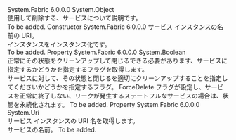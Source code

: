 <Type Name="DeleteServiceDescription" FullName="System.Fabric.Description.DeleteServiceDescription">
  <TypeSignature Language="C#" Value="public sealed class DeleteServiceDescription" />
  <TypeSignature Language="ILAsm" Value=".class public auto ansi sealed beforefieldinit DeleteServiceDescription extends System.Object" />
  <TypeSignature Language="DocId" Value="T:System.Fabric.Description.DeleteServiceDescription" />
  <TypeSignature Language="VB.NET" Value="Public NotInheritable Class DeleteServiceDescription" />
  <TypeSignature Language="F#" Value="type DeleteServiceDescription = class" />
  <AssemblyInfo>
    <AssemblyName>System.Fabric</AssemblyName>
    <AssemblyVersion>6.0.0.0</AssemblyVersion>
  </AssemblyInfo>
  <Base>
    <BaseTypeName>System.Object</BaseTypeName>
  </Base>
  <Interfaces />
  <Docs>
    <summary>
      <para>使用して削除する、サービスについて説明<see cref="M:System.Fabric.FabricClient.ServiceManagementClient.DeleteServiceAsync(System.Fabric.Description.DeleteServiceDescription,System.TimeSpan,System.Threading.CancellationToken)" />です。</para>
    </summary>
    <remarks>To be added.</remarks>
  </Docs>
  <Members>
    <Member MemberName=".ctor">
      <MemberSignature Language="C#" Value="public DeleteServiceDescription (Uri serviceName);" />
      <MemberSignature Language="ILAsm" Value=".method public hidebysig specialname rtspecialname instance void .ctor(class System.Uri serviceName) cil managed" />
      <MemberSignature Language="DocId" Value="M:System.Fabric.Description.DeleteServiceDescription.#ctor(System.Uri)" />
      <MemberSignature Language="VB.NET" Value="Public Sub New (serviceName As Uri)" />
      <MemberSignature Language="F#" Value="new System.Fabric.Description.DeleteServiceDescription : Uri -&gt; System.Fabric.Description.DeleteServiceDescription" Usage="new System.Fabric.Description.DeleteServiceDescription serviceName" />
      <MemberType>Constructor</MemberType>
      <AssemblyInfo>
        <AssemblyName>System.Fabric</AssemblyName>
        <AssemblyVersion>6.0.0.0</AssemblyVersion>
      </AssemblyInfo>
      <Parameters>
        <Parameter Name="serviceName" Type="System.Uri" />
      </Parameters>
      <Docs>
        <param name="serviceName">
          <para>サービス インスタンスの名前の URI。</para>
        </param>
        <summary>
          <para>インスタンスをインスタンス化<see cref="T:System.Fabric.Description.DeleteServiceDescription" />です。 </para>
        </summary>
        <remarks>To be added.</remarks>
      </Docs>
    </Member>
    <Member MemberName="ForceDelete">
      <MemberSignature Language="C#" Value="public bool ForceDelete { get; set; }" />
      <MemberSignature Language="ILAsm" Value=".property instance bool ForceDelete" />
      <MemberSignature Language="DocId" Value="P:System.Fabric.Description.DeleteServiceDescription.ForceDelete" />
      <MemberSignature Language="VB.NET" Value="Public Property ForceDelete As Boolean" />
      <MemberSignature Language="F#" Value="member this.ForceDelete : bool with get, set" Usage="System.Fabric.Description.DeleteServiceDescription.ForceDelete" />
      <MemberType>Property</MemberType>
      <AssemblyInfo>
        <AssemblyName>System.Fabric</AssemblyName>
        <AssemblyVersion>6.0.0.0</AssemblyVersion>
      </AssemblyInfo>
      <ReturnValue>
        <ReturnType>System.Boolean</ReturnType>
      </ReturnValue>
      <Docs>
        <summary>
          <para>正常にその状態をクリーンアップして閉じるできる必要があります、サービスに指定するかどうかを指定するフラグを取得します。</para>
        </summary>
        <value>
          <para>サービスに対して、その状態と閉じるを適切にクリーンアップすることを指定してくださいかどうかを指定するフラグ。</para>
          <para>ForceDelete フラグが設定し、サービスを正常に終了しない、リークが発生するステートフルなサービスの場合は、状態を永続化されます。</para>
        </value>
        <remarks>To be added.</remarks>
      </Docs>
    </Member>
    <Member MemberName="ServiceName">
      <MemberSignature Language="C#" Value="public Uri ServiceName { get; }" />
      <MemberSignature Language="ILAsm" Value=".property instance class System.Uri ServiceName" />
      <MemberSignature Language="DocId" Value="P:System.Fabric.Description.DeleteServiceDescription.ServiceName" />
      <MemberSignature Language="VB.NET" Value="Public ReadOnly Property ServiceName As Uri" />
      <MemberSignature Language="F#" Value="member this.ServiceName : Uri" Usage="System.Fabric.Description.DeleteServiceDescription.ServiceName" />
      <MemberType>Property</MemberType>
      <AssemblyInfo>
        <AssemblyName>System.Fabric</AssemblyName>
        <AssemblyVersion>6.0.0.0</AssemblyVersion>
      </AssemblyInfo>
      <ReturnValue>
        <ReturnType>System.Uri</ReturnType>
      </ReturnValue>
      <Docs>
        <summary>
          <para>サービス インスタンスの URI 名を取得します。</para>
        </summary>
        <value>
          <para>サービスの名前。</para>
        </value>
        <remarks>To be added.</remarks>
      </Docs>
    </Member>
  </Members>
</Type>
